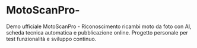 # MotoScanPro-
Demo ufficiale MotoScanPro - Riconoscimento ricambi moto da foto con AI, scheda tecnica automatica e pubblicazione online. Progetto personale per test funzionalità e sviluppo continuo.
